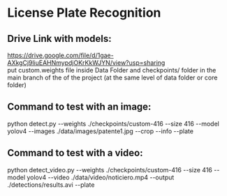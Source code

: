 # License Plate Recognition

## Drive Link with models:
https://drive.google.com/file/d/1gae-AXkgCj9liuEAHNmypdjOKrKkWJYN/view?usp=sharing <br /> put custom.weights file inside Data Folder and checkpoints/ folder in the main branch of the of the project (at the same level of data folder or core folder)

## Command to test with an image:
python detect.py --weights ./checkpoints/custom-416 --size 416 --model yolov4 --images ./data/images/patente1.jpg --crop --info --plate

## Command to test with a video:
python detect_video.py --weights ./checkpoints/custom-416 --size 416 --model yolov4 --video ./data/video/noticiero.mp4 --output ./detections/results.avi --plate
